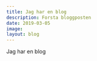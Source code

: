 ```yaml
---
title: Jag har en blog 
description: Forsta bloggposten
date: 2019-03-05
image: 
layout: blog
---
```

Jag har en blog